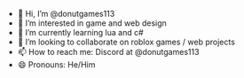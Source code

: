 - 👋 Hi, I’m @donutgames113
- 👀 I’m interested in game and web design
- 🌱 I’m currently learning lua and c#
- 💞️ I’m looking to collaborate on roblox games / web projects
- 📫 How to reach me: Discord at @donutgames113
- 😄 Pronouns: He/Him

